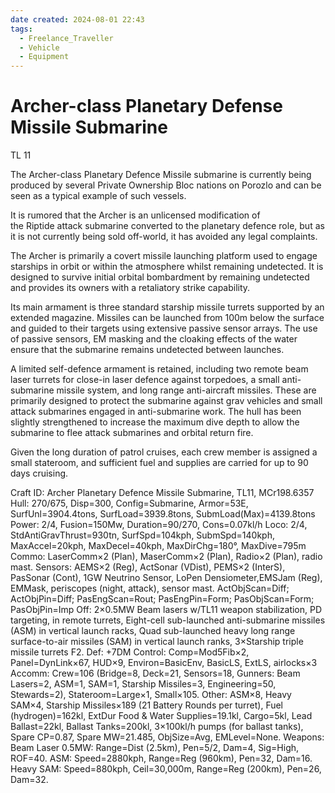```yaml
---
date created: 2024-08-01 22:43
tags:
  - Freelance_Traveller
  - Vehicle
  - Equipment
---
```


# Archer-class Planetary Defense Missile Submarine

TL 11

The Archer-class Planetary Defence Missile submarine is currently being produced by several Private Ownership Bloc nations on Porozlo and can be seen as a typical example of such vessels.

It is rumored that the Archer is an unlicensed modification of the Riptide attack submarine converted to the planetary defence role, but as it is not currently being sold off-world, it has avoided any legal complaints.

The Archer is primarily a covert missile launching platform used to engage starships in orbit or within the atmosphere whilst remaining undetected. It is designed to survive initial orbital bombardment by remaining undetected and provides its owners with a retaliatory strike capability.

Its main armament is three standard starship missile turrets supported by an extended magazine. Missiles can be launched from 100m below the surface and guided to their targets using extensive passive sensor arrays. The use of passive sensors, EM masking and the cloaking effects of the water ensure that the submarine remains undetected between launches.

A limited self-defence armament is retained, including two remote beam laser turrets for close-in laser defence against torpedoes, a small anti-submarine missile system, and long range anti-aircraft missiles. These are primarily designed to protect the submarine against grav vehicles and small attack submarines engaged in anti-submarine work. The hull has been slightly strengthened to increase the maximum dive depth to allow the submarine to flee attack submarines and orbital return fire.

Given the long duration of patrol cruises, each crew member is assigned a small stateroom, and sufficient fuel and supplies are carried for up to 90 days cruising.

Craft ID:  Archer Planetary Defence Missile Submarine,
TL11, MCr198.6357
Hull:      270/675, Disp=300, Config=Submarine, Armor=53E,
SurfUnl=3904.4tons, SurfLoad=3939.8tons, SubmLoad(Max)=4139.8tons
Power:     2/4, Fusion=150Mw, Duration=90/270, Cons=0.07kl/h
Loco:      2/4, StdAntiGravThrust=930tn, SurfSpd=104kph, SubmSpd=140kph,
MaxAccel=20kph, MaxDecel=40kph, MaxDirChg=180°, MaxDive=795m
Commo:     LaserComm×2 (Plan), MaserComm×2 (Plan), Radio×2 (Plan), radio mast.
Sensors:   AEMS×2 (Reg), ActSonar (VDist), PEMS×2 (InterS), PasSonar (Cont),
1GW Neutrino Sensor, LoPen Densiometer,EMSJam (Reg), EMMask,
periscopes (night, attack), sensor mast.
ActObjScan=Diff; ActObjPin=Diff; PasEngScan=Rout; PasEngPin=Form;
PasObjScan=Form; PasObjPin=Imp
Off:       2×0.5MW Beam lasers w/TL11 weapon stabilization,
PD targeting, in remote turrets,
Eight-cell sub-launched anti-submarine missiles (ASM)
in vertical launch racks,
Quad sub-launched heavy long range surface-to-air missiles (SAM)
in vertical launch ranks,
3×Starship triple missile turrets F2.
Def:       +7DM
Control:   Comp=Mod5Fib×2, Panel=DynLink×67, HUD×9,
Environ=BasicEnv, BasicLS, ExtLS, airlocks×3
Accomm:    Crew=106 (Bridge=8, Deck=21, Sensors=18, Gunners: Beam Lasers=2,
ASM=1, SAM=1, Starship Missiles=3, Engineering=50, Stewards=2),
Stateroom=Large×1, Small×105.
Other:     ASM×8, Heavy SAM×4, Starship Missiles×189 (21 Battery Rounds per turret),
Fuel (hydrogen)=162kl, ExtDur Food & Water Supplies=19.1kl, Cargo=5kl,
Lead Ballast=22kl, Ballast Tanks=200kl, 3×100kl/h pumps (for ballast tanks),
Spare CP=0.87, Spare MW=21.485,
ObjSize=Avg, EMLevel=None.
Weapons:
Beam Laser 0.5MW:
Range=Dist (2.5km), Pen=5/2, Dam=4, Sig=High, ROF=40.
ASM:
Speed=2880kph, Range=Reg (960km), Pen=32, Dam=16.
Heavy SAM:
Speed=880kph, Ceil=30,000m,
Range=Reg (200km), Pen=26, Dam=32.
